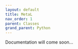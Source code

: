 ```yaml
---
layout: default
title: MetaL
nav_order: 1
parent: Classes
grand_parent: Python
---
```


Documentation will come soon...